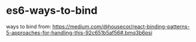 # es6-ways-to-bind
ways to bind from: https://medium.com/@housecor/react-binding-patterns-5-approaches-for-handling-this-92c651b5af56#.bmq3b6psi
